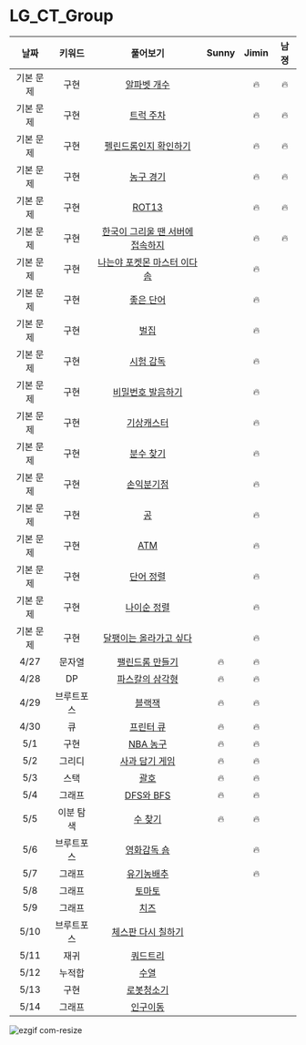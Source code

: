 # LG_CT_Group
| 날짜 | 키워드 | 풀어보기 | Sunny | Jimin | 남졍 |
| :-: | :-: | :-: | :-: | :-: | :-: |
| 기본 문제 | 구현 | [알파벳 개수](https://www.acmicpc.net/problem/10808) | | 🔥 | 🔥 |
| 기본 문제 | 구현 | [트럭 주차](https://www.acmicpc.net/problem/2979) | | 🔥 | 🔥 |
| 기본 문제 | 구현 | [펠린드롬인지 확인하기](https://www.acmicpc.net/problem/10988) | | 🔥 | 🔥 |
| 기본 문제 | 구현 | [농구 경기](https://www.acmicpc.net/problem/1159) | | 🔥 | 🔥 |
| 기본 문제 | 구현 | [ROT13](https://www.acmicpc.net/problem/11655) | | 🔥 | 🔥 |
| 기본 문제 | 구현 | [한국이 그리울 땐 서버에 접속하지](https://www.acmicpc.net/problem/9996) | | 🔥 | 🔥 |
| 기본 문제 | 구현 | [나는야 포켓몬 마스터 이다솜](https://www.acmicpc.net/problem/1620) | | 🔥 | |
| 기본 문제 | 구현 | [좋은 단어](https://www.acmicpc.net/problem/3986) | | 🔥 | |
| 기본 문제 | 구현 | [벌집](https://www.acmicpc.net/problem/2292) | | 🔥 | |
| 기본 문제 | 구현 | [시험 감독](https://www.acmicpc.net/problem/13458) | | 🔥 | |
| 기본 문제 | 구현 | [비밀번호 발음하기](https://www.acmicpc.net/problem/4659) | | 🔥 | |
| 기본 문제 | 구현 | [기상캐스터](https://www.acmicpc.net/problem/10709) | | 🔥 | |
| 기본 문제 | 구현 | [분수 찾기](https://www.acmicpc.net/problem/1193) | | 🔥 | |
| 기본 문제 | 구현 | [손익분기점](https://www.acmicpc.net/problem/1712) | | 🔥 | |
| 기본 문제 | 구현 | [공](https://www.acmicpc.net/problem/1547) | | 🔥 | |
| 기본 문제 | 구현 | [ATM](https://www.acmicpc.net/problem/11399) | | 🔥 | |
| 기본 문제 | 구현 | [단어 정렬](https://www.acmicpc.net/problem/1181) | | 🔥 | |
| 기본 문제 | 구현 | [나이순 정렬](https://www.acmicpc.net/problem/10814) | | 🔥 | |
| 기본 문제 | 구현 | [달팽이는 올라가고 싶다](https://www.acmicpc.net/problem/2869) | | 🔥 | |
| 4/27 | 문자열 | [팰린드롬 만들기](https://www.acmicpc.net/problem/1213) | 🔥 | 🔥 | |
| 4/28 | DP | [파스칼의 삼각형](https://www.acmicpc.net/problem/16395) | 🔥 | 🔥 | |
| 4/29 | 브루트포스 | [블랙잭](https://www.acmicpc.net/problem/2798) | 🔥 | 🔥 | |
| 4/30 | 큐 | [프린터 큐](https://www.acmicpc.net/problem/1966) | 🔥 | 🔥 | |
| 5/1 | 구현 | [NBA 농구](https://www.acmicpc.net/problem/2852) | 🔥 | 🔥 | |
| 5/2 | 그리디 | [사과 담기 게임](https://www.acmicpc.net/problem/2828) | 🔥 | 🔥 | |
| 5/3 | 스택 | [괄호](https://www.acmicpc.net/problem/9012) | 🔥 | 🔥 | |
| 5/4 | 그래프 | [DFS와 BFS](https://www.acmicpc.net/problem/1260) | 🔥 | 🔥 | |
| 5/5 | 이분 탐색 | [수 찾기](https://www.acmicpc.net/problem/1920) | 🔥 | 🔥 | |
| 5/6 | 브루트포스 | [영화감독 숌](https://www.acmicpc.net/problem/1436) | | 🔥 | |
| 5/7 | 그래프 | [유기농배추](https://www.acmicpc.net/problem/1012) | | 🔥 | |
| 5/8 | 그래프 | [토마토](https://www.acmicpc.net/problem/7576) | | | |
| 5/9 | 그래프 | [치즈](https://www.acmicpc.net/problem/2636) | | | |
| 5/10 | 브루트포스 | [체스판 다시 칠하기](https://www.acmicpc.net/problem/1018) | | | |
| 5/11 | 재귀 | [쿼드트리](https://www.acmicpc.net/problem/1992) | | | |
| 5/12 | 누적합 | [수열](https://www.acmicpc.net/problem/2559) | | | |
| 5/13 | 구현 | [로봇청소기](https://www.acmicpc.net/problem/14503) | | | |
| 5/14 | 그래프 | [인구이동](https://www.acmicpc.net/problem/16234) | | | |

![ezgif com-resize](https://user-images.githubusercontent.com/40224884/235282241-be54a4a9-341d-417d-bf7f-d830a82f162d.gif)



